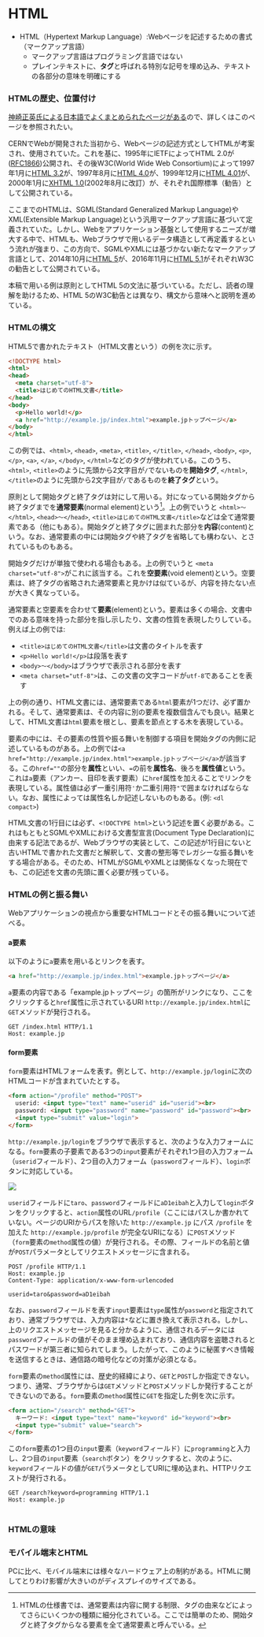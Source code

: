 # HTML

- HTML（Hypertext Markup Language）:Webページを記述するための書式（マークアップ言語）
  - マークアップ言語はプログラミング言語ではない
  - プレインテキストに、**タグ**と呼ばれる特別な記号を埋め込み、テキストの各部分の意味を明確にする

### HTMLの歴史、位置付け

[神崎正英氏による日本語でよくまとめられたページがある](http://www.kanzaki.com/docs/html/htminfo-ex1.html)ので、詳しくはこのページを参照されたい。

CERNでWebが開発された当初から、Webページの記述方式としてHTMLが考案され、使用されていた。これを基に、1995年にIETFによってHTML 2.0が([RFC1866](http://www.ietf.org/rfc/rfc1866.txt))公開され、その後W3C(World Wide Web Consortium)によって1997年1月に[HTML 3.2](http://www.w3.org/TR/REC-html32)が、1997年8月に[HTML 4.0](http://www.w3.org/TR/REC-html40)が、1999年12月に[HTML 4.01](http://www.w3.org/TR/html401)が、2000年1月に[XHTML 1.0](http://www.w3.org/TR/xhtml1)(2002年8月に改訂）が、それぞれ国際標準（勧告）として公開されている。

ここまでのHTMLは、SGML(Standard Generalized Markup Language)やXML(Extensible Markup Language)という汎用マークアップ言語に基づいて定義されていた。しかし、Webをアプリケーション基盤として使用するニーズが増大する中で、HTMLも、Webブラウザで用いるデータ構造として再定義するという流れが強まり、この方向で、SGMLやXMLには基づかない新たなマークアップ言語として、2014年10月に[HTML 5](http://www.w3.org/TR/html5/)が、2016年11月に[HTML 5.1](https://www.w3.org/TR/html51/)がそれぞれW3Cの勧告として公開されている。

本稿で用いる例は原則としてHTML 5の文法に基づいている。ただし、読者の理解を助けるため、HTML 5のW3C勧告とは異なり、構文から意味へと説明を進めている。

### HTMLの構文

HTML5で書かれたテキスト（HTML文書という）の例を次に示す。

``` html
<!DOCTYPE html>
<html>
<head>
  <meta charset="utf-8">
  <title>はじめてのHTML文書</title>
</head>
<body>
  <p>Hello world!</p>
  <a href="http://example.jp/index.html">example.jpトップページ</a>
</body>
</html>
```

この例では、`<html>`, `<head>`, `<meta>`, `<title>`, `</title>`, `</head>`, `<body>`, `<p>`, `</p>`, `<a>`, `</a>`, `</body>`, `</html>`などのタグが使われている。このうち、`<html>`, `<title>`のように先頭から2文字目が`/`でないものを**開始タグ**, `</html>`, `</title>`のように先頭から2文字目が`/`であるものを**終了タグ**という。

原則として開始タグと終了タグは対にして用いる。対になっている開始タグから終了タグまでを**通常要素**(normal element)という[^1]。上の例でいうと `<html>〜</html>`, `<head>〜</head>`, `<title>はじめてのHTML文書</title>`などは全て通常要素である（他にもある）。開始タグと終了タグに囲まれた部分を**内容**(content)という。なお、通常要素の中には開始タグや終了タグを省略しても構わない、とされているものもある。

[^1]: HTMLの仕様書では、通常要素は内容に関する制限、タグの由来などによってさらにいくつかの種類に細分化されている。ここでは簡単のため、開始タグと終了タグからなる要素を全て通常要素と呼んでいる。

開始タグだけが単独で使われる場合もある。上の例でいうと `<meta charset="utf-8">`がこれに該当する。これを**空要素**(void element)という。空要素は、終了タグの省略された通常要素と見かけは似ているが、内容を持たない点が大きく異なっている。

通常要素と空要素を合わせて**要素**(element)という。要素は多くの場合、文書中でのある意味を持った部分を指し示したり、文書の性質を表現したりしている。例えば上の例では:

* `<title>はじめてのHTML文書</title>`は文書のタイトルを表す
* `<p>Hello world!</p>`は段落を表す
* `<body>〜</body>`はブラウザで表示される部分を表す
* `<meta charset="utf-8">`は、この文書の文字コードが`utf-8`であることを表す

上の例の通り、HTML文書には、通常要素である`html`要素が1つだけ、必ず置かれる。そして、通常要素は、その内容に別の要素を複数個含んでも良い。結果として、HTML文書は`html`要素を根とし、要素を節点とする木を表現している。

要素の中には、その要素の性質や振る舞いを制御する項目を開始タグの内側に記述しているものがある。上の例では`<a href="http://example.jp/index.html">example.jpトップページ</a>`が該当する。この`href=""`の部分を**属性**といい、`=`の前を**属性名**、後ろを**属性値**という。これは`a`要素（アンカー、目印を表す要素）に`href`属性を加えることでリンクを表現している。属性値は必ず一重引用符`'`か二重引用符`"`で囲まなければならない。なお、属性によっては属性名しか記述しないものもある。(例: `<dl compact>`)

HTML文書の1行目には必ず、`<!DOCTYPE html>`という記述を置く必要がある。これはもともとSGMLやXMLにおける文書型宣言(Document Type Declaration)に由来する記法であるが、Webブラウザの実装として、この記述が1行目にないと古いHTMLで書かれた文書だと解釈して、文書の整形等でレガシーな振る舞いをする場合がある。そのため、HTMLがSGMLやXMLとは関係なくなった現在でも、この記述を文書の先頭に置く必要が残っている。

### HTMLの例と振る舞い

Webアプリケーションの視点から重要なHTMLコードとその振る舞いについて述べる。

#### a要素

以下のように`a`要素を用いるとリンクを表す。

``` html
<a href="http://example.jp/index.html">example.jpトップページ</a>
```

`a`要素の内容である「example.jpトップページ」の箇所がリンクになり、ここをクリックすると`href`属性に示されているURI `http://example.jp/index.html`に`GET`メソッドが発行される。

```
GET /index.html HTTP/1.1
Host: example.jp

```

#### form要素

`form`要素はHTMLフォームを表す。例として、`http://example.jp/login`に次のHTMLコードが含まれていたとする。

``` html
<form action="/profile" method="POST">
  userid: <input type="text" name="userid" id="userid"><br>
  password: <input type="password" name="password" id="password"><br>
  <input type="submit" value="login">
</form>
```

`http://example.jp/login`をブラウザで表示すると、次のような入力フォームになる。`form`要素の子要素である3つの`input`要素がそれぞれ1つ目の入力フォーム（`userid`フィールド）、2つ目の入力フォーム（`password`フィールド）、`login`ボタンに対応している。

![](https://www.evernote.com/l/AAI0WafUc5FGwayWnUI2aUzowZXG00bEP28B/image.png)

`userid`フィールドに`taro`、`password`フィールドに`aD1eibah`と入力して`login`ボタンをクリックすると、`action`属性のURL`/profile`（ここにはパスしか書かれていない。ページのURIからパスを除いた `http://example.jp` にパス `/profile` を加えた `http://example.jp/profile` が完全なURIになる）に`POST`メソッド（`form`要素の`method`属性の値）が発行される。その際、フィールドの名前と値が`POST`パラメータとしてリクエストメッセージに含まれる。

```
POST /profile HTTP/1.1
Host: example.jp
Content-Type: application/x-www-form-urlencoded

userid=taro&password=aD1eibah
```

なお、`password`フィールドを表す`input`要素は`type`属性が`password`と指定されており、通常ブラウザでは、入力内容は`*`などに置き換えて表示される。しかし、上のリクエストメッセージを見ると分かるように、通信されるデータには`password`フィールドの値がそのまま埋め込まれており、通信内容を盗聴されるとパスワードが第三者に知られてしまう。したがって、このように秘匿すべき情報を送信するときは、通信路の暗号化などの対策が必須となる。

`form`要素の`method`属性には、歴史的経緯により、`GET`と`POST`しか指定できない。つまり、通常、ブラウザからは`GET`メソッドと`POST`メソッドしか発行することができないのである。`form`要素の`method`属性に`GET`を指定した例を次に示す。

``` html
<form action="/search" method="GET">
  キーワード: <input type="text" name="keyword" id="keyword"><br>
  <input type="submit" value="search">
</form>
```

この`form`要素の1つ目の`input`要素（`keyword`フィールド）に`programming`と入力し、2つ目の`input`要素（`search`ボタン）をクリックすると、次のように、`keyword`フィールドの値が`GET`パラメータとしてURIに埋め込まれ、HTTPリクエストが発行される。

```
GET /search?keyword=programming HTTP/1.1
Host: example.jp
　
```

### HTMLの意味

### モバイル端末とHTML

PCに比べ、モバイル端末には様々なハードウェア上の制約がある。HTMLに関してとりわけ影響が大きいのがディスプレイのサイズである。

